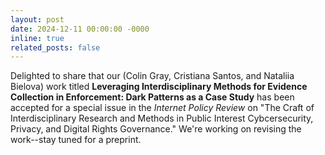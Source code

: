 ```yaml
---
layout: post
date: 2024-12-11 00:00:00 -0000
inline: true
related_posts: false
---
```

Delighted to share that our (Colin Gray, Cristiana Santos, and Nataliia Bielova) work titled __Leveraging Interdisciplinary Methods for Evidence Collection in Enforcement: Dark Patterns as a Case Study__ has been accepted for a special issue in the *Internet Policy Review* on "The Craft of Interdisciplinary Research and Methods in Public Interest Cybcersecurity, Privacy, and Digital Rights Governance." We're working on revising the work--stay tuned for a preprint. 